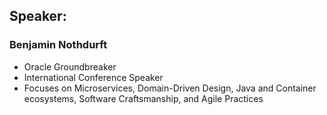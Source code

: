 ## Speaker: 

### Benjamin Nothdurft
* Oracle Groundbreaker
* International Conference Speaker
* Focuses on Microservices, Domain-Driven Design, Java and Container ecosystems, Software Craftsmanship, and Agile Practices
